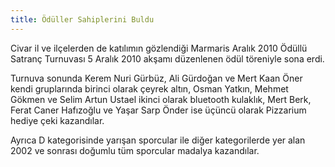 ```yaml
---
title: Ödüller Sahiplerini Buldu
---
```


Civar il ve ilçelerden de katılımın gözlendiği Marmaris Aralık 2010 Ödüllü Satranç Turnuvası 5 Aralık 2010 akşamı düzenlenen ödül töreniyle sona erdi.

Turnuva sonunda Kerem Nuri Gürbüz, Ali Gürdoğan ve Mert Kaan Öner kendi gruplarında birinci olarak çeyrek altın, Osman Yatkın, Mehmet Gökmen ve Selim Artun Ustael ikinci olarak bluetooth kulaklık, Mert Berk, Ferat Caner Hafızoğlu ve Yaşar Sarp Önder ise üçüncü olarak Pizzarium hediye çeki kazandılar.

Ayrıca D kategorisinde yarışan sporcular ile diğer kategorilerde yer alan 2002 ve sonrası doğumlu tüm sporcular madalya kazandılar.
